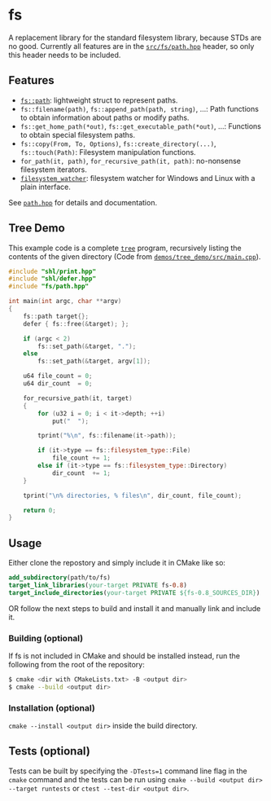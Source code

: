 # fs
A replacement library for the standard filesystem library, because STDs are no good. Currently all features are in the [`src/fs/path.hpp`](src/fs/path.hpp) header, so only this header needs to be included.

## Features

- [`fs::path`](src/fs/path.hpp): lightweight struct to represent paths.
- `fs::filename(path)`, `fs::append_path(path, string)`, ...: Path functions to obtain information about paths or modify paths.
- `fs::get_home_path(*out)`, `fs::get_executable_path(*out)`, ...: Functions to obtain special filesystem paths.
- `fs::copy(From, To, Options)`, `fs::create_directory(...)`, `fs::touch(Path)`: Filesystem manipulation functions.
- `for_path(it, path)`, `for_recursive_path(it, path)`: no-nonsense filesystem iterators.
- [`filesystem_watcher`](src/fs/filesystem_watcher.hpp): filesystem watcher for Windows and Linux with a plain interface.

See [`path.hpp`](src/fs/path.hpp) for details and documentation.

## Tree Demo

This example code is a complete [`tree`](https://en.wikipedia.org/wiki/Tree_(command)) program, recursively listing the contents of the given directory (Code from [`demos/tree_demo/src/main.cpp`](demos/tree_demo/src/main.cpp)).

```cpp
#include "shl/print.hpp"
#include "shl/defer.hpp"
#include "fs/path.hpp"

int main(int argc, char **argv)
{
    fs::path target{};
    defer { fs::free(&target); };

    if (argc < 2)
        fs::set_path(&target, ".");
    else
        fs::set_path(&target, argv[1]);

    u64 file_count = 0;
    u64 dir_count  = 0;

    for_recursive_path(it, target)
    {
        for (u32 i = 0; i < it->depth; ++i)
            put("  ");

        tprint("%\n", fs::filename(it->path));

        if (it->type == fs::filesystem_type::File)
            file_count += 1;
        else if (it->type == fs::filesystem_type::Directory)
            dir_count  += 1;
    }

    tprint("\n% directories, % files\n", dir_count, file_count);

    return 0;
}
```

## Usage
Either clone the repostory and simply include it in CMake like so:

```cmake
add_subdirectory(path/to/fs)
target_link_libraries(your-target PRIVATE fs-0.8)
target_include_directories(your-target PRIVATE ${fs-0.8_SOURCES_DIR})
```
OR follow the next steps to build and install it and manually link and include it.

### Building (optional)

If fs is not included in CMake and should be installed instead, run the following from the root of the repository:

```sh
$ cmake <dir with CMakeLists.txt> -B <output dir>
$ cmake --build <output dir>
```

### Installation (optional)

`cmake --install <output dir>` inside the build directory.

## Tests (optional)

Tests can be built by specifying the `-DTests=1` command line flag in the `cmake` command and the tests can be run using `cmake --build <output dir> --target runtests` or `ctest --test-dir <output dir>`.

